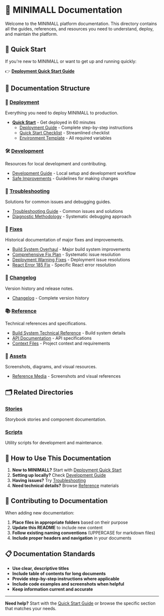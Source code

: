 # 📖 MINIMALL Documentation

Welcome to the MINIMALL platform documentation. This directory contains all the guides, references, and resources you need to understand, deploy, and maintain the platform.

## 🚀 Quick Start

If you're new to MINIMALL or want to get up and running quickly:

👉 **[Deployment Quick Start Guide](./deployment/quick-start/)**

## 📂 Documentation Structure

### 🚀 [Deployment](./deployment/)
Everything you need to deploy MINIMALL to production.

- **[Quick Start](./deployment/quick-start/)** - Get deployed in 60 minutes
  - [Deployment Guide](./deployment/quick-start/DEPLOYMENT-GUIDE.md) - Complete step-by-step instructions
  - [Quick Start Checklist](./deployment/quick-start/QUICK-START-CHECKLIST.md) - Streamlined checklist
  - [Environment Template](./deployment/quick-start/ENVIRONMENT-TEMPLATE.env) - All required variables

### 🛠️ [Development](./development/)
Resources for local development and contributing.

- [Development Guide](./development/DEVELOPMENT.md) - Local setup and development workflow
- [Safe Improvements](./development/SAFE-IMPROVEMENTS.md) - Guidelines for making changes

### 🔧 [Troubleshooting](./troubleshooting/)
Solutions for common issues and debugging guides.

- [Troubleshooting Guide](./troubleshooting/TROUBLESHOOTING.md) - Common issues and solutions
- [Diagnostic Methodology](./troubleshooting/DIAGNOSTIC-METHODOLOGY.md) - Systematic debugging approach

### 🔨 [Fixes](./fixes/)
Historical documentation of major fixes and improvements.

- [Build System Overhaul](./fixes/BUILD-SYSTEM-OVERHAUL.md) - Major build system improvements
- [Comprehensive Fix Plan](./fixes/COMPREHENSIVE-FIX-PLAN.md) - Systematic issue resolution
- [Deployment Warning Fixes](./fixes/DEPLOYMENT-WARNING-FIXES.md) - Deployment issue resolutions
- [React Error 185 Fix](./fixes/REACT_ERROR_185_FIX.md) - Specific React error resolution

### 📝 [Changelog](./changelog/)
Version history and release notes.

- [Changelog](./changelog/CHANGELOG.md) - Complete version history

### 📚 [Reference](./reference/)
Technical references and specifications.

- [Build System Technical Reference](./BUILD-SYSTEM-TECHNICAL-REFERENCE.md) - Build system details
- [API Documentation](./api/) - API specifications
- [Context Files](./reference/ContextFiles/) - Project context and requirements

### 🎨 [Assets](./assets/)
Screenshots, diagrams, and visual resources.

- [Reference Media](./assets/Reference%20Media/) - Screenshots and visual references

## 🗂️ Related Directories

### [Stories](../stories/)
Storybook stories and component documentation.

### [Scripts](../scripts/)
Utility scripts for development and maintenance.

## 📖 How to Use This Documentation

1. **New to MINIMALL?** Start with [Deployment Quick Start](./deployment/quick-start/)
2. **Setting up locally?** Check [Development Guide](./development/DEVELOPMENT.md)
3. **Having issues?** Try [Troubleshooting](./troubleshooting/TROUBLESHOOTING.md)
4. **Need technical details?** Browse [Reference](./reference/) materials

## 🤝 Contributing to Documentation

When adding new documentation:

1. **Place files in appropriate folders** based on their purpose
2. **Update this README** to include new content
3. **Follow existing naming conventions** (UPPERCASE for markdown files)
4. **Include proper headers and navigation** in your documents

## 📋 Documentation Standards

- **Use clear, descriptive titles**
- **Include table of contents for long documents**
- **Provide step-by-step instructions where applicable**
- **Include code examples and screenshots when helpful**
- **Keep information current and accurate**

---

**Need help?** Start with the [Quick Start Guide](./deployment/quick-start/QUICK-START-CHECKLIST.md) or browse the specific section that matches your needs.